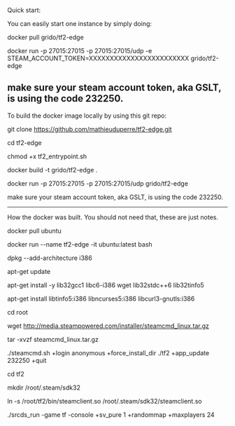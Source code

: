 
Quick start:

You can easily start one instance by simply doing:

docker pull grido/tf2-edge

docker run -p 27015:27015 -p 27015:27015/udp -e STEAM_ACCOUNT_TOKEN=XXXXXXXXXXXXXXXXXXXXXXXX grido/tf2-edge

make sure your steam account token, aka GSLT, is using the code 232250.
----------------------------------------------------------------------------------------------------------------------------------

To build the docker image locally by using this git repo:

git clone https://github.com/mathieuduperre/tf2-edge.git

cd tf2-edge

chmod +x tf2_entrypoint.sh

docker build -t grido/tf2-edge .

docker run -p 27015:27015 -p 27015:27015/udp grido/tf2-edge

make sure your steam account token, aka GSLT, is using the code 232250.

----------------------------------------------------------------------------------------------------------------------------------

How the docker was built. You should not need that, these are just notes.


docker pull ubuntu

docker run --name tf2-edge -it ubuntu:latest bash

dpkg --add-architecture i386

apt-get update

apt-get install -y lib32gcc1 libc6-i386 wget lib32stdc++6 lib32tinfo5

apt-get install  libtinfo5:i386  libncurses5:i386 libcurl3-gnutls:i386

cd root

wget http://media.steampowered.com/installer/steamcmd_linux.tar.gz

tar -xvzf steamcmd_linux.tar.gz

./steamcmd.sh +login anonymous +force_install_dir ./tf2 +app_update 232250 +quit

cd tf2

mkdir /root/.steam/sdk32

ln -s /root/tf2/bin/steamclient.so /root/.steam/sdk32/steamclient.so

 ./srcds_run -game tf -console +sv_pure 1 +randommap +maxplayers 24


